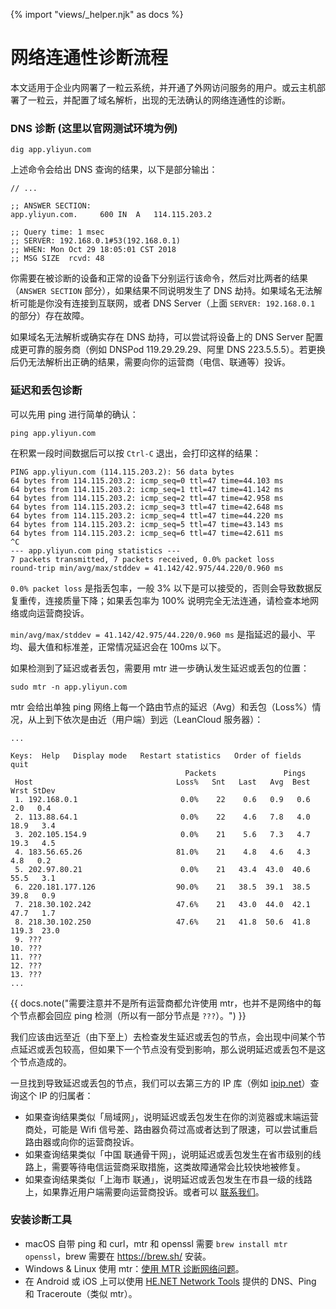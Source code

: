 {% import "views/_helper.njk" as docs %}
# 网络连通性诊断流程

本文适用于企业内网署了一粒云系统，并开通了外网访问服务的用户。或云主机部署了一粒云，并配置了域名解析，出现的无法确认的网络连通性的诊断。


### DNS 诊断 (这里以官网测试环境为例)

```
dig app.yliyun.com
```

上述命令会给出 DNS 查询的结果，以下是部分输出：

```
// ...

;; ANSWER SECTION:
app.yliyun.com.		600	IN	A	114.115.203.2

;; Query time: 1 msec
;; SERVER: 192.168.0.1#53(192.168.0.1)
;; WHEN: Mon Oct 29 18:05:01 CST 2018
;; MSG SIZE  rcvd: 48

```

你需要在被诊断的设备和正常的设备下分别运行该命令，然后对比两者的结果（`ANSWER SECTION` 部分），如果结果不同说明发生了 DNS 劫持。如果域名无法解析可能是你没有连接到互联网，或者 DNS Server（上面 `SERVER: 192.168.0.1` 的部分）存在故障。

如果域名无法解析或确实存在 DNS 劫持，可以尝试将设备上的 DNS Server 配置成更可靠的服务商（例如 DNSPod 119.29.29.29、阿里 DNS 223.5.5.5）。若更换后仍无法解析出正确的结果，需要向你的运营商（电信、联通等）投诉。


### 延迟和丢包诊断


可以先用 ping 进行简单的确认：

```
ping app.yliyun.com
```

在积累一段时间数据后可以按 `Ctrl-C` 退出，会打印这样的结果：

```
PING app.yliyun.com (114.115.203.2): 56 data bytes
64 bytes from 114.115.203.2: icmp_seq=0 ttl=47 time=44.103 ms
64 bytes from 114.115.203.2: icmp_seq=1 ttl=47 time=41.142 ms
64 bytes from 114.115.203.2: icmp_seq=2 ttl=47 time=42.958 ms
64 bytes from 114.115.203.2: icmp_seq=3 ttl=47 time=42.648 ms
64 bytes from 114.115.203.2: icmp_seq=4 ttl=47 time=44.220 ms
64 bytes from 114.115.203.2: icmp_seq=5 ttl=47 time=43.143 ms
64 bytes from 114.115.203.2: icmp_seq=6 ttl=47 time=42.611 ms
^C
--- app.yliyun.com ping statistics ---
7 packets transmitted, 7 packets received, 0.0% packet loss
round-trip min/avg/max/stddev = 41.142/42.975/44.220/0.960 ms
```

`0.0% packet loss` 是指丢包率，一般 3% 以下是可以接受的，否则会导致数据反复重传，连接质量下降；如果丢包率为 100% 说明完全无法连通，请检查本地网络或向运营商投诉。

`min/avg/max/stddev = 41.142/42.975/44.220/0.960 ms` 是指延迟的最小、平均、最大值和标准差，正常情况延迟会在 100ms 以下。

如果检测到了延迟或者丢包，需要用 mtr 进一步确认发生延迟或丢包的位置：

```
sudo mtr -n app.yliyun.com
```

mtr 会给出单独 ping 网络上每一个路由节点的延迟（Avg）和丢包（Loss%）情况，从上到下依次是由近（用户端）到远（LeanCloud 服务器）：

```
...

Keys:  Help   Display mode   Restart statistics   Order of fields   quit
                                       Packets               Pings
 Host                                Loss%   Snt   Last   Avg  Best  Wrst StDev
 1. 192.168.0.1                       0.0%    22    0.6   0.9   0.6   2.0   0.4
 2. 113.88.64.1                       0.0%    22    4.6   7.8   4.0  18.9   3.4
 3. 202.105.154.9                     0.0%    21    5.6   7.3   4.7  19.3   4.5
 4. 183.56.65.26                     81.0%    21    4.8   4.6   4.3   4.8   0.2
 5. 202.97.80.21                      0.0%    21   43.4  43.0  40.6  55.5   3.1
 6. 220.181.177.126                  90.0%    21   38.5  39.1  38.5  39.8   0.9
 7. 218.30.102.242                   47.6%    21   43.0  44.0  42.1  47.7   1.7
 8. 218.30.102.250                   47.6%    21   41.8  50.6  41.8 119.3  23.0
 9. ???
10. ???
11. ???
12. ???
13. ???
...

```

{{ docs.note("需要注意并不是所有运营商都允许使用 mtr，也并不是网络中的每个节点都会回应 ping 检测（所以有一部分节点是 `???`）。") }}

我们应该由远至近（由下至上）去检查发生延迟或丢包的节点，会出现中间某个节点延迟或丢包较高，但如果下一个节点没有受到影响，那么说明延迟或丢包不是这个节点造成的。

一旦找到导致延迟或丢包的节点，我们可以去第三方的 IP 库（例如 [ipip.net](http://www.ipip.net/)）查询这个 IP 的归属者：

- 如果查询结果类似「局域网」，说明延迟或丢包发生在你的浏览器或末端运营商处，可能是 Wifi 信号差、路由器负荷过高或者达到了限速，可以尝试重启路由器或向你的运营商投诉。
- 如果查询结果类似「中国 联通骨干网」，说明延迟或丢包发生在省市级别的线路上，需要等待电信运营商采取措施，这类故障通常会比较快地被修复。
- 如果查询结果类似「上海市 联通」，说明延迟或丢包发生在市县一级的线路上，如果靠近用户端需要向运营商投诉。或者可以 [联系我们](/help.html)。


### 安装诊断工具

- macOS 自带 ping 和 curl，mtr 和 openssl 需要 `brew install mtr openssl`，brew 需要在 <https://brew.sh/> 安装。
- Windows & Linux 使用 mtr：[使用 MTR 诊断网络问题](https://meiriyitie.com/2015/05/26/diagnosing-network-issues-with-mtr)。
- 在 Android 或 iOS 上可以使用 [HE.NET Network Tools](http://networktools.he.net/) 提供的 DNS、Ping 和 Traceroute（类似 mtr）。

